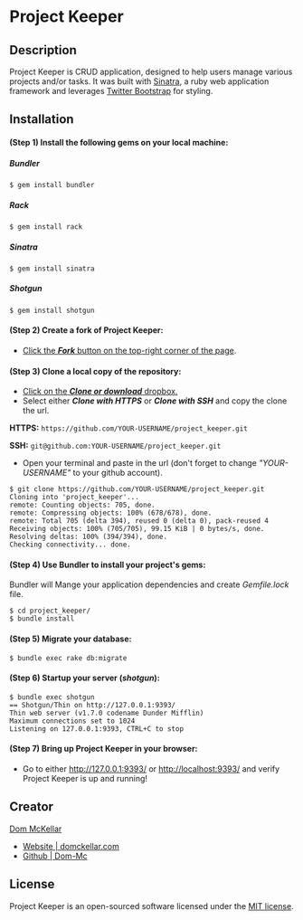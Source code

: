 # Project Keeper

## Description
Project Keeper is CRUD application, designed to help users manage various projects and/or tasks. It was built with [Sinatra](http://www.sinatrarb.com/), a ruby web application framework and leverages [Twitter Bootstrap](http://getbootstrap.com/) for styling.

## Installation

#### (Step 1) Install the following gems on your local machine:
##### Bundler
```
$ gem install bundler
```
##### Rack
```
$ gem install rack
```
##### Sinatra
```
$ gem install sinatra
```
##### Shotgun
```
$ gem install shotgun
```

#### (Step 2) Create a fork of Project Keeper:
* [Click the **_Fork_** button on the top-right corner of the page](https://help.github.com/articles/fork-a-repo/).

#### (Step 3) Clone a local copy of the repository:
* [Click on the **_Clone or download_** dropbox.](https://help.github.com/articles/cloning-a-repository/)
* Select either **_Clone with HTTPS_** or **_Clone with SSH_** and copy the clone the url.

**HTTPS:** `https://github.com/YOUR-USERNAME/project_keeper.git`

**SSH:** `git@github.com:YOUR-USERNAME/project_keeper.git`
* Open your terminal and paste in the url (don't forget to change *"YOUR-USERNAME"* to your github account).

```
$ git clone https://github.com/YOUR-USERNAME/project_keeper.git
Cloning into 'project_keeper'...
remote: Counting objects: 705, done.
remote: Compressing objects: 100% (678/678), done.
remote: Total 705 (delta 394), reused 0 (delta 0), pack-reused 4
Receiving objects: 100% (705/705), 99.15 KiB | 0 bytes/s, done.
Resolving deltas: 100% (394/394), done.
Checking connectivity... done.
```

#### (Step 4) Use Bundler to install your project's gems:
Bundler will Mange your application dependencies and create *Gemfile.lock* file.
```
$ cd project_keeper/
$ bundle install
```

#### (Step 5) Migrate your database:
```
$ bundle exec rake db:migrate
```

#### (Step 6) Startup your server (*shotgun*):
```
$ bundle exec shotgun
== Shotgun/Thin on http://127.0.0.1:9393/
Thin web server (v1.7.0 codename Dunder Mifflin)
Maximum connections set to 1024
Listening on 127.0.0.1:9393, CTRL+C to stop
```

#### (Step 7) Bring up Project Keeper in your browser:
* Go to either <http://127.0.0.1:9393/> or <http://localhost:9393/> and verify Project Keeper is up and running!

## Creator
[Dom McKellar](https://twitter.com/_dom_mc)
* [Website | domckellar.com](http://domckellar.com/)
* [Github | Dom-Mc](https://github.com/Dom-Mc)

## License
Project Keeper is an open-sourced software licensed under the [MIT license](https://github.com/Dom-Mc/project_keeper/blob/master/LICENSE).
